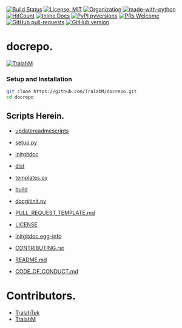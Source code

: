 
[![Build Status](https://travis-ci.com/TralahM/docrepo.svg?branch=master)](https://travis-ci.com/TralahM/docrepo)
[![License: MIT](https://img.shields.io/badge/License-MIT-red.svg)](https://opensource.org/licenses/MIT)
[![Organization](https://img.shields.io/badge/Org-TralahTek-blue.svg)](https://github.com/TralahTek)
[![made-with-python](https://img.shields.io/badge/Made%20with-Python-1f425f.svg)](https://www.python.org/)
[![HitCount](http://hits.dwyl.io/TralahM/docrepo.svg)](http://dwyl.io/TralahM/docrepo)
[![Inline Docs](http://inch-ci.org/github/TralahM/docrepo.svg?branch=master)](http://inch-ci.org/github/TralahM/docrepo)
[![PyPI pyversions](https://img.shields.io/pypi/pyversions/ansicolortags.svg)](https://pypi.python.org/pypi/ansicolortags/)
[![PRs Welcome](https://img.shields.io/badge/PRs-welcome-brightgreen.svg?style=flat-square)](https://github.com/TralahM/pull/)
[![GitHub pull-requests](https://img.shields.io/github/issues-pr/Naereen/StrapDown.js.svg)](https://gitHub.com/TralahM/docrepo/pull/)
[![GitHub version](https://badge.fury.io/gh/Naereen%2FStrapDown.js.svg)](https://github.com/TralahM/docrepo).

# docrepo.


[![TralahM](https://img.shields.io/badge/Author-TralahM-cyan.svg?style=for-the-badge)](https://github.com/TralahM)

### Setup and Installation

```Bash
git clone https://github.com/TralahM/docrepo.git
cd docrepo
```

## Scripts Herein.

* [updatereadmescripts](https://github.com/TralahM/docrepo/blob/master/updatereadmescripts)

* [setup.py](https://github.com/TralahM/docrepo/blob/master/setup.py)

* [initgitdoc](https://github.com/TralahM/docrepo/blob/master/initgitdoc)

* [dist](https://github.com/TralahM/docrepo/blob/master/dist)

* [templates.py](https://github.com/TralahM/docrepo/blob/master/templates.py)

* [build](https://github.com/TralahM/docrepo/blob/master/build)

* [docgitinit.py](https://github.com/TralahM/docrepo/blob/master/docgitinit.py)

* [PULL_REQUEST_TEMPLATE.md](https://github.com/TralahM/docrepo/blob/master/PULL_REQUEST_TEMPLATE.md)

* [LICENSE](https://github.com/TralahM/docrepo/blob/master/LICENSE)

* [initgitdoc.egg-info](https://github.com/TralahM/docrepo/blob/master/initgitdoc.egg-info)

* [CONTRIBUTING.rst](https://github.com/TralahM/docrepo/blob/master/CONTRIBUTING.rst)

* [README.md](https://github.com/TralahM/docrepo/blob/master/README.md)

* [CODE_OF_CONDUCT.md](https://github.com/TralahM/docrepo/blob/master/CODE_OF_CONDUCT.md)

# Contributors.

* [TralahTek](https://github.com/TralahTek)
* [TralahM](https://github.com/TralahM)
